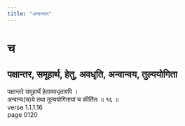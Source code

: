 ```yaml
---
title: "अन्वान्वय"
---
```


# च
## पक्षान्तर, समूहार्थ, हेतु, अवधृति, अन्वान्वय, तुल्ययोगिता
पक्षान्तरे समूहार्थे हेताववधृतावपि ।<BR>अन्वान्व(च)ये तथा तुल्ययोगितायां च कीर्तितः ॥ १६ ॥<BR>verse 1.1.1.16<BR>page 0120

